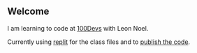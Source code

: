 ## Welcome

I am learning to code at [100Devs](https://leonnoel.com/100devs/) with Leon Noel.

Currently using [replit](https://replit.hmarquez.com) for the class files and to [publish the code](https://replit.com/@HMarquez/100Devs).


